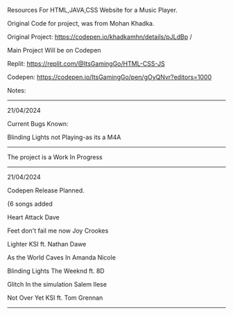 Resources For HTML,JAVA,CSS Website for a Music Player.

Original Code for project, was from Mohan Khadka.

Original Project: https://codepen.io/khadkamhn/details/pJLdBp /

Main Project Will be on Codepen

Replit: https://replit.com/@ItsGamingGo/HTML-CSS-JS

Codepen: https://codepen.io/ItsGamingGo/pen/gOyQNvr?editors=1000

Notes:

________________________________________________________
21/04/2024

Current Bugs Known:

Blinding Lights not Playing-as its a M4A

________________________________________________________
The project is a Work In Progress
________________________________________________________
21/04/2024

Codepen Release Planned.

{6 songs added

  Heart Attack Dave
  
  Feet don't fail me now Joy Crookes
  
  Lighter KSI ft. Nathan Dawe
  
  As the World Caves In Amanda Nicole
  
  Blinding Lights The Weeknd ft. 8D
  
  Glitch In the simulation Salem Ilese

  Not Over Yet KSI ft. Tom Grennan
  ________________________________________________________
